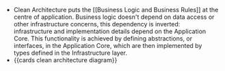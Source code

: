 - Clean Architecture puts the [[Business Logic and Business Rules]] at the centre of application. Business logic doesn't depend on data access or other infrastructure concerns, this dependency is inverted: infrastructure and implementation details depend on the Application Core. This functionality is achieved by defining abstractions, or interfaces, in the Application Core, which are then implemented by types defined in the Infrastructure layer.
- {{cards clean architecture diagram}}